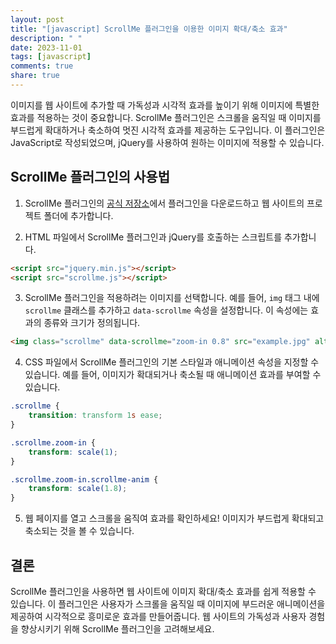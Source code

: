 ```yaml
---
layout: post
title: "[javascript] ScrollMe 플러그인을 이용한 이미지 확대/축소 효과"
description: " "
date: 2023-11-01
tags: [javascript]
comments: true
share: true
---
```


이미지를 웹 사이트에 추가할 때 가독성과 시각적 효과를 높이기 위해 이미지에 특별한 효과를 적용하는 것이 중요합니다. ScrollMe 플러그인은 스크롤을 움직일 때 이미지를 부드럽게 확대하거나 축소하여 멋진 시각적 효과를 제공하는 도구입니다. 이 플러그인은 JavaScript로 작성되었으며, jQuery를 사용하여 원하는 이미지에 적용할 수 있습니다.

## ScrollMe 플러그인의 사용법

1. ScrollMe 플러그인의 [공식 저장소](https://github.com/nckprsn/scrollme)에서 플러그인을 다운로드하고 웹 사이트의 프로젝트 폴더에 추가합니다.

2. HTML 파일에서 ScrollMe 플러그인과 jQuery를 호출하는 스크립트를 추가합니다.

``` html
<script src="jquery.min.js"></script>
<script src="scrollme.js"></script>
```

3. ScrollMe 플러그인을 적용하려는 이미지를 선택합니다. 예를 들어, `img` 태그 내에 `scrollme` 클래스를 추가하고 `data-scrollme` 속성을 설정합니다. 이 속성에는 효과의 종류와 크기가 정의됩니다.

``` html
<img class="scrollme" data-scrollme="zoom-in 0.8" src="example.jpg" alt="Example Image">
```

4. CSS 파일에서 ScrollMe 플러그인의 기본 스타일과 애니메이션 속성을 지정할 수 있습니다. 예를 들어, 이미지가 확대되거나 축소될 때 애니메이션 효과를 부여할 수 있습니다.

``` css
.scrollme {
    transition: transform 1s ease;
}

.scrollme.zoom-in {
    transform: scale(1);
}

.scrollme.zoom-in.scrollme-anim {
    transform: scale(1.8);
}
```

5. 웹 페이지를 열고 스크롤을 움직여 효과를 확인하세요! 이미지가 부드럽게 확대되고 축소되는 것을 볼 수 있습니다.

## 결론

ScrollMe 플러그인을 사용하면 웹 사이트에 이미지 확대/축소 효과를 쉽게 적용할 수 있습니다. 이 플러그인은 사용자가 스크롤을 움직일 때 이미지에 부드러운 애니메이션을 제공하여 시각적으로 흥미로운 효과를 만들어줍니다. 웹 사이트의 가독성과 사용자 경험을 향상시키기 위해 ScrollMe 플러그인을 고려해보세요.